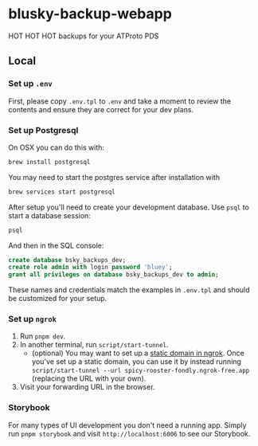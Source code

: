 # blusky-backup-webapp

HOT HOT HOT backups for your ATProto PDS

## Local

### Set up `.env`

First, please copy `.env.tpl` to `.env` and take a moment to review the contents and ensure they are correct for your dev plans.

### Set up Postgresql

On OSX you can do this with:

```bash
brew install postgresql
```

You may need to start the postgres service after installation with

```bash
brew services start postgresql
```

After setup you'll need to create your development database. Use `psql` to start a database session:

```bash
psql
```

And then in the SQL console:

```sql
create database bsky_backups_dev;
create role admin with login password 'bluey';
grant all privileges on database bsky_backups_dev to admin;
```

These names and credentials match the examples in `.env.tpl` and should be customized for your setup.

### Set up `ngrok`

1. Run `pnpm dev`.
2. In another terminal, run `script/start-tunnel`.
   - (optional) You may want to set up a [static domain in ngrok](https://dashboard.ngrok.com/domains). Once you've set up a static domain, you can use it by instead running `script/start-tunnel --url spicy-rooster-fondly.ngrok-free.app` (replacing the URL with your own).
3. Visit your forwarding URL in the browser.

### Storybook

For many types of UI development you don't need a running app. Simply run `pnpm storybook` and visit `http://localhost:6006` to see our Storybook.

